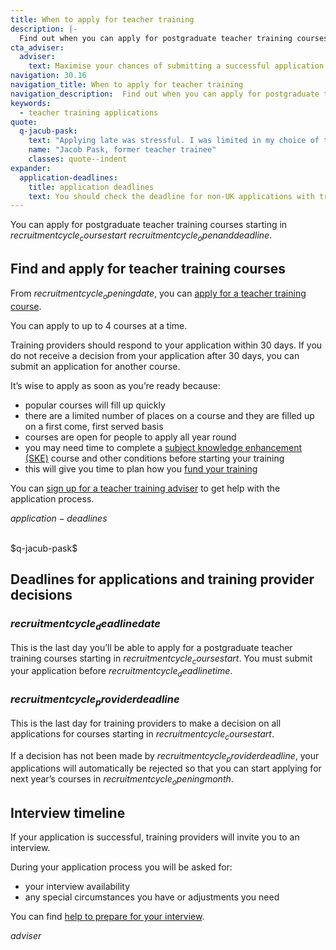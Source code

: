 ```yaml
---
title: When to apply for teacher training
description: |-
  Find out when you can apply for postgraduate teacher training courses and the deadline for submitting an application.
cta_adviser:
  adviser:
    text: Maximise your chances of submitting a successful application with the support of a dedicated adviser with years of teaching experience. Chat by phone, text or email, as little or as often as you need.
navigation: 30.16
navigation_title: When to apply for teacher training
navigation_description:  Find out when you can apply for postgraduate teacher training courses.
keywords:
  - teacher training applications
quote:
  q-jacub-pask:
    text: "Applying late was stressful. I was limited in my choice of teacher training course provider, and I'd lost my GCSE certificates. I had to go back to my school and get new copies so I could confirm my place on the course and my student finance."
    name: "Jacob Pask, former teacher trainee"
    classes: quote--indent
expander:
  application-deadlines:
    title: application deadlines
    text: You should check the deadline for non-UK applications with training providers. They may close earlier than for other applicants. 
---
```


You can apply for postgraduate teacher training courses starting in $recruitmentcycle_coursestart$ $recruitmentcycle_openanddeadline$. 

## Find and apply for teacher training courses

From $recruitmentcycle_openingdate$, you can <a href="https://www.gov.uk/apply-for-teacher-training">apply for a teacher training course</a>.
 
You can apply to up to 4 courses at a time.  

Training providers should respond to your application within 30 days. If you do not receive a decision from your application after 30 days, you can submit an application for another course. 

It’s wise to apply as soon as you’re ready because:

<ul>
  <li> popular courses will fill up quickly </li>
  <li>there are a limited number of places on a course and they are filled up on a first come, first served basis</li>  
  <li>courses are open for people to apply all year round</li>  
  <li>you may need time to complete a <a href="/how-to-apply-for-teacher-training/subject-knowledge-enhancement">subject knowledge enhancement (SKE)</a> course and other conditions before starting your training</li> 
  <li>this will give you time to plan how you <a href="/funding-and-support">fund your training</a></li>
</ul>

You can <a href="/teacher-training-adviser/sign_up/identity">sign up for a teacher training adviser</a> to get help with the application process. 

$application-deadlines$

<br />
$q-jacub-pask$
<br />



## Deadlines for applications and training provider decisions 

### $recruitmentcycle_deadlinedate$

This is the last day you’ll be able to apply for a postgraduate teacher training courses starting in $recruitmentcycle_coursestart$. You must submit your application before $recruitmentcycle_deadlinetime$.

### $recruitmentcycle_providerdeadline$

This is the last day for training providers to make a decision on all applications for courses starting in $recruitmentcycle_coursestart$. 

If a decision has not been made by $recruitmentcycle_providerdeadline$, your applications will automatically be rejected so that you can start applying for next year’s courses in $recruitmentcycle_openingmonth$. 

## Interview timeline 

If your application is successful, training providers will invite you to an interview.  

During your application process you will be asked for: 
<ul> 
  <li>your interview availability </li>
  <li>any special circumstances you have or adjustments you need </li>
</ul>

You can find <a href="/how-to-apply-for-teacher-training/teacher-training-interview">help to prepare for your interview</a>. 

$adviser$
